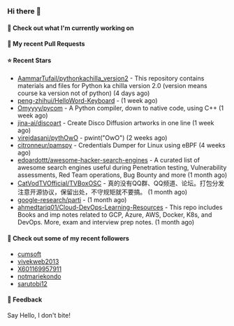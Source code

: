 ### Hi there 👋

#### 👷 Check out what I'm currently working on

#### 🔨 My recent Pull Requests


#### ⭐ Recent Stars

- [AammarTufail/pythonkachilla_version2](https://github.com/AammarTufail/pythonkachilla_version2) - This repository contains materials and files for Python ka chilla version 2.0 (version means course ka version not of python) (4 days ago)
- [peng-zhihui/HelloWord-Keyboard](https://github.com/peng-zhihui/HelloWord-Keyboard) -  (1 week ago)
- [Omyyyy/pycom](https://github.com/Omyyyy/pycom) - A Python compiler, down to native code, using C&#43;&#43; (1 week ago)
- [jina-ai/discoart](https://github.com/jina-ai/discoart) - Create Disco Diffusion artworks in one line (1 week ago)
- [virejdasani/pythOwO](https://github.com/virejdasani/pythOwO) - pwint(&#34;OwO&#34;) (2 weeks ago)
- [citronneur/pamspy](https://github.com/citronneur/pamspy) - Credentials Dumper for Linux using eBPF (4 weeks ago)
- [edoardottt/awesome-hacker-search-engines](https://github.com/edoardottt/awesome-hacker-search-engines) - A curated list of awesome search engines useful during Penetration testing, Vulnerability assessments, Red Team operations, Bug Bounty and more (1 month ago)
- [CatVodTVOfficial/TVBoxOSC](https://github.com/CatVodTVOfficial/TVBoxOSC) - 真的没有QQ群、QQ频道、论坛。打包分发注意开源协议，保留出处，不守规矩就不要搞。 (1 month ago)
- [google-research/parti](https://github.com/google-research/parti) -  (1 month ago)
- [ahmedtariq01/Cloud-DevOps-Learning-Resources](https://github.com/ahmedtariq01/Cloud-DevOps-Learning-Resources) - This repo includes Books and imp notes related to GCP, Azure, AWS, Docker, K8s, and DevOps. More, exam and interview prep notes. (1 month ago)

#### 👯 Check out some of my recent followers

- [cumsoft](https://github.com/cumsoft)
- [vivekweb2013](https://github.com/vivekweb2013)
- [X601169957911](https://github.com/X601169957911)
- [notmariekondo](https://github.com/notmariekondo)
- [sarutobi12](https://github.com/sarutobi12)

#### 💬 Feedback

Say Hello, I don't bite!
